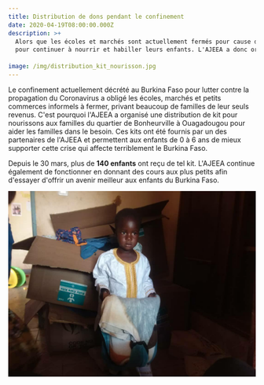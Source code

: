 ```yaml
---
title: Distribution de dons pendant le confinement
date: 2020-04-19T08:00:00.000Z
description: >+
  Alors que les écoles et marchés sont actuellement fermés pour cause de confinement, les parents de Ouagadougou ont du mal à joindre les deux bouts
  pour continuer à nourrir et habiller leurs enfants. L'AJEEA a donc organisé la distribution de kit de nourissons aux enfants du quartier.

image: /img/distribution_kit_nourisson.jpg
---
```

Le confinement actuellement décrété au Burkina Faso pour lutter contre la propagation du Coronavirus a obligé les écoles, marchés et petits commerces
informels à fermer, privant beaucoup de familles de leur seuls revenus. C'est pourquoi l'AJEEA a organisé une distribution de kit pour nourissons aux
familles du quartier de Bonheurville à Ouagadougou pour aider les familles dans le besoin. Ces kits ont été fournis par un des partenaires de l'AJEEA et
permettent aux enfants de 0 à 6 ans de mieux supporter cette crise qui affecte terriblement le Burkina Faso.

Depuis le 30 mars, plus de **140 enfants** ont reçu de tel kit. L'AJEEA continue également de fonctionner en donnant des cours aux plus petits afin d'essayer d'offrir un avenir meilleur aux enfants du Burkina Faso.

![Remise d'un kit nourisson](/img/kit-nourisson-2.jpg)